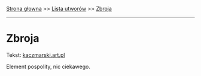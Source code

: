 [Strona głowna](../index.md) >> [Lista utworów](../list.md) >> [Zbroja](684.md)

---

# Zbroja

Tekst: [kaczmarski.art.pl](https://www.kaczmarski.art.pl/tworczosc/wiersze/zbroja/)

Element pospolity, nic ciekawego.